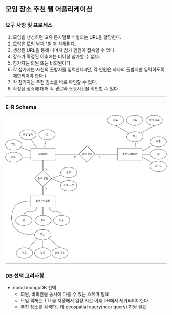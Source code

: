 ## 모임 장소 추천 웹 어플리케이션

### 요구 사항 및 프로세스
1. 모임을 생성하면 고유 문자열로 식별되는 URL을 할당한다.
2. 모임은 모임 날짜 1일 후 삭제된다.
3. 생성된 URL을 통해 나머지 참가 인원이 접속할 수 있다.
4. 장소가 확정된 이후에는 더이상 참가할 수 없다.
5. 참가자는 회원 또는 비회원이다.
6. 각 참가자는 자신의 출발지를 입력한다.(단, 각 인원은 하나의 출발지만 입력하도록 제한되어야 한다.)
7. 각 참가자는 추천 장소를 바로 확인할 수 있다.
8. 확정된 장소에 대해 각 경로와 소요시간을 확인할 수 있다.

---

### E-R Schema

![ER-Schema](./ER-Schema.png)
***

### DB 선택 고려사항
- nosql mongoDB 선택
  - 회원, 비회원을 동시에 다룰 수 있는 스케마 필요
  - 모임 객체는 TTL을 지정해서 일정 시간 이후 DB에서 제거되어야한다.
  - 추천 장소를 검색하는데 geospatial query(near query) 지원 필요

